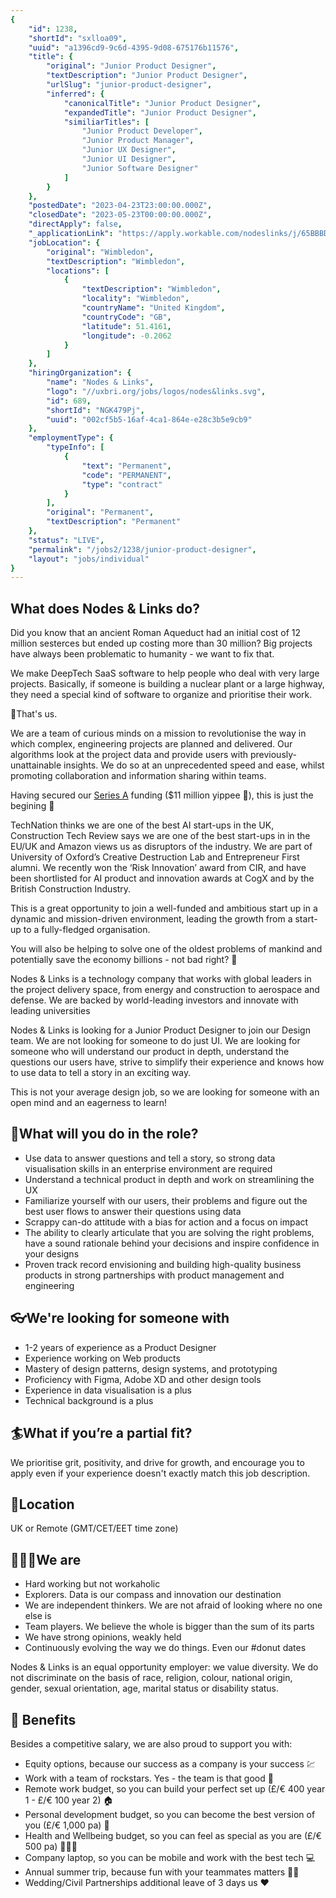 ```yaml
---
{
	"id": 1238,
	"shortId": "sxlloa09",
	"uuid": "a1396cd9-9c6d-4395-9d08-675176b11576",
	"title": {
		"original": "Junior Product Designer",
		"textDescription": "Junior Product Designer",
		"urlSlug": "junior-product-designer",
		"inferred": {
			"canonicalTitle": "Junior Product Designer",
			"expandedTitle": "Junior Product Designer",
			"similiarTitles": [
				"Junior Product Developer",
				"Junior Product Manager",
				"Junior UX Designer",
				"Junior UI Designer",
				"Junior Software Designer"
			]
		}
	},
	"postedDate": "2023-04-23T23:00:00.000Z",
	"closedDate": "2023-05-23T00:00:00.000Z",
	"directApply": false,
	"_applicationLink": "https://apply.workable.com/nodeslinks/j/65BBBD4267/apply/",
	"jobLocation": {
		"original": "Wimbledon",
		"textDescription": "Wimbledon",
		"locations": [
			{
				"textDescription": "Wimbledon",
				"locality": "Wimbledon",
				"countryName": "United Kingdom",
				"countryCode": "GB",
				"latitude": 51.4161,
				"longitude": -0.2062
			}
		]
	},
	"hiringOrganization": {
		"name": "Nodes & Links",
		"logo": "//uxbri.org/jobs/logos/nodes&links.svg",
		"id": 689,
		"shortId": "NGK479Pj",
		"uuid": "002cf5b5-16af-4ca1-864e-e28c3b5e9cb9"
	},
	"employmentType": {
		"typeInfo": [
			{
				"text": "Permanent",
				"code": "PERMANENT",
				"type": "contract"
			}
		],
		"original": "Permanent",
		"textDescription": "Permanent"
	},
	"status": "LIVE",
	"permalink": "/jobs2/1238/junior-product-designer",
	"layout": "jobs/individual"
}
---
```

<h2 id="what-does-nodes--links-do">What does Nodes &amp; Links do?</h2>
<p>Did you know that an ancient Roman Aqueduct had an initial cost of 12 million sesterces but ended up costing more than 30 million? Big projects have always been problematic to humanity - we want to fix that.</p>
<p>We make DeepTech SaaS software to help people who deal with very large projects. Basically, if someone is building a nuclear plant or a large highway, they need a special kind of software to organize and prioritise their work.</p>
<p>👋That's us.</p>
<p>We are a team of curious minds on a mission to revolutionise the way in which complex, engineering projects are planned and delivered. Our algorithms look at the project data and provide users with previously-unattainable insights. We do so at an unprecedented speed and ease, whilst promoting collaboration and information sharing within teams.</p>
<p>Having secured our <a href="https://techcrunch.com/2021/06/30/nodes-links-raises-11m-to-maybe-save-billions-on-the-big-projects-the-world-needs-now/">Series A</a> funding ($11 million yippee 🚀), this is just the begining 💪</p>
<p>TechNation thinks we are one of the best AI start-ups in the UK, Construction Tech Review says we are one of the best start-ups in in the EU/UK and Amazon views us as disruptors of the industry. We are part of University of Oxford’s Creative Destruction Lab and Entrepreneur First alumni. We recently won the ‘Risk Innovation’ award from CIR, and have been shortlisted for AI product and innovation awards at CogX and by the British Construction Industry.</p>
<p>This is a great opportunity to join a well-funded and ambitious start up in a dynamic and mission-driven environment, leading the growth from a start-up to a fully-fledged organisation.</p>
<p>You will also be helping to solve one of the oldest problems of mankind and potentially save the economy billions - not bad right? 🤘</p>
<p>Nodes &amp; Links is a technology company that works with global leaders in the project delivery space, from energy and construction to aerospace and defense. We are backed by world-leading investors and innovate with leading universities</p>
<p>Nodes &amp; Links is looking for a Junior Product Designer to join our Design team. We are not looking for someone to do just UI. We are looking for someone who will understand our product in depth, understand the questions our users have, strive to simplify their experience and knows how to use data to tell a story in an exciting way.</p>
<p>This is not your average design job, so we are looking for someone with an open mind and an eagerness to learn!</p>
<h2 id="📣what-will-you-do-in-the-role">📣What will you do in the role?</h2>
<ul>
<li>Use data to answer questions and tell a story, so strong data visualisation skills in an enterprise environment are required</li>
<li>Understand a technical product in depth and work on streamlining the UX</li>
<li>Familiarize yourself with our users, their problems and figure out the best user flows to answer their questions using data</li>
<li>Scrappy can-do attitude with a bias for action and a focus on impact</li>
<li>The ability to clearly articulate that you are solving the right problems, have a sound rationale behind your decisions and inspire confidence in your designs</li>
<li>Proven track record envisioning and building high-quality business products in strong partnerships with product management and engineering</li>
</ul>
<h2 id="👓were-looking-for-someone-with">👓We're looking for someone with</h2>
<ul>
<li>1-2 years of experience as a Product Designer</li>
<li>Experience working on Web products</li>
<li>Mastery of design patterns, design systems, and prototyping</li>
<li>Proficiency with Figma, Adobe XD and other design tools</li>
<li>Experience in data visualisation is a plus</li>
<li>Technical background is a plus</li>
</ul>
<h2 id="🏄what-if-youre-a-partial-fit">🏄What if you’re a partial fit?</h2>
<p>We prioritise grit, positivity, and drive for growth, and encourage you to apply even if your experience doesn't exactly match this job description.</p>
<h2 id="🌌location">🌌Location</h2>
<p>UK or Remote (GMT/CET/EET time zone)</p>
<h2 id="👨👩👧we-are">👨‍👩‍👧We are</h2>
<ul>
<li>Hard working but not workaholic</li>
<li>Explorers. Data is our compass and innovation our destination</li>
<li>We are independent thinkers. We are not afraid of looking where no one else is</li>
<li>Team players. We believe the whole is bigger than the sum of its parts</li>
<li>We have strong opinions, weakly held</li>
<li>Continuously evolving the way we do things. Even our #donut dates</li>
</ul>
<p>Nodes &amp; Links is an equal opportunity employer: we value diversity. We do not discriminate on the basis of race, religion, colour, national origin, gender, sexual orientation, age, marital status or disability status.</p>
<h2 id="🌴-benefits">🌴 Benefits</h2>
<p>Besides a competitive salary, we are also proud to support you with:</p>
<ul>
<li>Equity options, because our success as a company is your success 💹</li>
<li>Work with a team of rockstars. Yes - the team is that good 🚀</li>
<li>Remote work budget, so you can build your perfect set up (£/€ 400 year 1 - £/€ 100 year 2) 🏠</li>
<li>Personal development budget, so you can become the best version of you (£/€ 1,000 pa) 📔</li>
<li>Health and Wellbeing budget, so you can feel as special as you are (£/€ 500 pa) 🧘🏾‍♀️</li>
<li>Company laptop, so you can be mobile and work with the best tech 💻</li>
<li>Annual summer trip, because fun with your teammates matters 💃🏻</li>
<li>Wedding/Civil Partnerships additional leave of 3 days us ❤️</li>
</ul>


